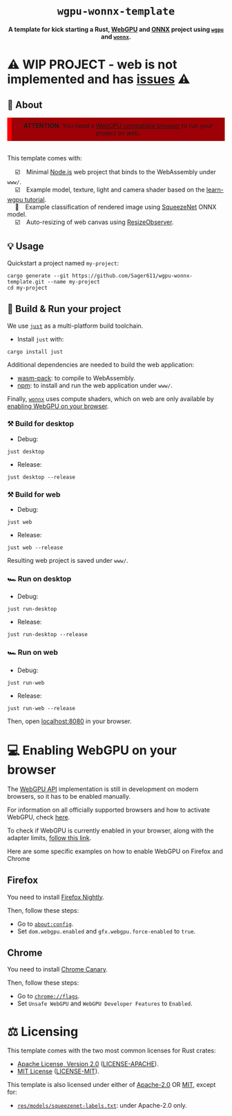 <div align="center">

  <h1><code>wgpu-wonnx-template</code></h1>

  <strong>A template for kick starting a Rust, <a href="https://gpuweb.github.io/gpuweb/">WebGPU</a> and <a href="https://onnx.ai/">ONNX</a> project using <a href="https://wgpu.rs/"><code>wgpu</code></a> and <a href="https://github.com/webonnx/wonnx"><code>wonnx</code></a>.</strong>

</div>

# :warning: WIP PROJECT - web is not implemented and has [issues](https://github.com/Sager611/wgpu-wonnx-template/issues) :warning:

## :memo: About

<div align="center" style="background: #9d0006; border-left: 10px solid red; padding: 10px;">
<b>ATTENTION</b>: You need a <a href="#computer-enabling-webgpu-on-your-browser">WebGPU compatible browser</a> to run your project on web.
</div>
<br/>

This template comes with:

&emsp; :ballot_box_with_check: &ensp; Minimal [Node.js](https://nodejs.org/en) web project that binds to the WebAssembly under `www/`. <br/>
&emsp; :ballot_box_with_check: &ensp; Example model, texture, light and camera shader based on the [learn-wgpu tutorial](https://github.com/sotrh/learn-wgpu/tree/master/code/intermediate/tutorial12-camera). <br/>
&emsp; :black_square_button: &ensp; Example classification of rendered image using [SqueezeNet](https://arxiv.org/abs/1602.07360) ONNX model. <br/>
&emsp; :ballot_box_with_check: &ensp; Auto-resizing of web canvas using [ResizeObserver](https://developer.mozilla.org/en-US/docs/Web/API/ResizeObserver). <br/>

## :bulb: Usage

Quickstart a project named `my-project`:

```
cargo generate --git https://github.com/Sager611/wgpu-wonnx-template.git --name my-project
cd my-project
```

## :rocket: Build &amp; Run your project

We use [`just`](https://github.com/casey/just) as a multi-platform build toolchain.

* Install `just` with:

```
cargo install just
```

Additional dependencies are needed to build the web application:

* [wasm-pack](https://rustwasm.github.io/wasm-pack/installer/): to compile to WebAssembly.
* [npm](https://www.npmjs.com/get-npm): to install and run the web application under `www/`.

Finally, [`wonnx`](https://github.com/webonnx/wonnx) uses compute shaders, which on web are only available by [enabling WebGPU on your browser](#enabling-webgpu-on-your-browser).

### :hammer_and_pick: Build for desktop

* Debug:

```
just desktop
```

* Release:

```
just desktop --release
```

### :hammer_and_pick: Build for web

* Debug:

```
just web
```

* Release:

```
just web --release
```

Resulting web project is saved under `www/`.

### :racing_car: Run on desktop

* Debug:

```
just run-desktop
```

* Release:

```
just run-desktop --release
```

### :racing_car: Run on web

* Debug:

```
just run-web
```

* Release:

```
just run-web --release
```

Then, open [localhost:8080](http://localhost:8080/) in your browser.

# :computer: Enabling WebGPU on your browser

The [WebGPU API](https://gpuweb.github.io/gpuweb/) implementation is still in development on modern browsers, so it has to be enabled manually.

For information on all officially supported browsers and how to activate WebGPU, check [here](https://github.com/gpuweb/gpuweb/wiki/Implementation-Status).

To check if WebGPU is currently enabled in your browser, along with the adapter limits, [follow this link](https://browserleaks.com/webgpu).

Here are some specific examples on how to enable WebGPU on Firefox and Chrome

## Firefox

You need to install [Firefox Nightly](https://www.mozilla.org/en-US/firefox/113.0a1/releasenotes/).

Then, follow these steps:

* Go to [`about:config`](about:config).
* Set `dom.webgpu.enabled` and `gfx.webgpu.force-enabled` to `true`.

## Chrome

You need to install [Chrome Canary](https://www.google.com/chrome/canary/).

Then, follow these steps:

* Go to [`chrome://flags`](chrome://flags).
* Set `Unsafe WebGPU` and `WebGPU Developer Features` to `Enabled`.

# :balance_scale: Licensing

This template comes with the two most common licenses for Rust crates:

* [Apache License, Version 2.0](http://www.apache.org/licenses/LICENSE-2.0) ([LICENSE-APACHE](LICENSE-APACHE)).
* [MIT License](http://opensource.org/licenses/MIT) ([LICENSE-MIT](LICENSE-MIT)).

This template is also licensed under either of [Apache-2.0](http://www.apache.org/licenses/LICENSE-2.0) OR [MIT](http://opensource.org/licenses/MIT), except for:

* [`res/models/squeezenet-labels.txt`](res/models/squeezenet-labels.txt): under Apache-2.0 only.
